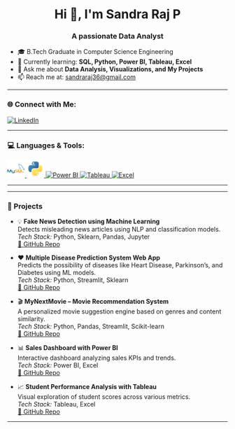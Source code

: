 <h1 align="center">Hi 👋, I'm Sandra Raj P</h1>
<h3 align="center">A passionate Data Analyst</h3>

- 🎓 B.Tech Graduate in Computer Science Engineering  
- 🌱 Currently learning: **SQL, Python, Power BI, Tableau, Excel**  
- 💬 Ask me about **Data Analysis, Visualizations, and My Projects**  
- 📫 Reach me at: [sandraraj36@gmail.com](mailto:sandraraj36@gmail.com)

---

### 🌐 Connect with Me:
<p align="left">
  <a href="https://www.linkedin.com/in/sandrarajp/" target="blank">
    <img align="center" src="https://img.icons8.com/color/48/000000/linkedin.png" alt="LinkedIn" height="30" width="30" />
  </a>
</p>

---

### 💻 Languages & Tools:
<p align="left">
  <a href="https://www.mysql.com/" target="_blank">
    <img src="https://raw.githubusercontent.com/devicons/devicon/master/icons/mysql/mysql-original-wordmark.svg" alt="MySQL" width="40" height="40"/>
  </a>
  <a href="https://www.python.org/" target="_blank">
    <img src="https://raw.githubusercontent.com/devicons/devicon/master/icons/python/python-original.svg" alt="Python" width="40" height="40"/>
  </a>
  <a href="https://powerbi.microsoft.com/" target="_blank">
    <img src="https://img.icons8.com/color/48/000000/power-bi.png" alt="Power BI" width="40" height="40"/>
  </a>
  <a href="https://www.tableau.com/" target="_blank">
    <img src="https://img.icons8.com/color/48/000000/tableau-software.png" alt="Tableau" width="40" height="40"/>
  </a>
  <a href="https://www.microsoft.com/en-us/microsoft-365/excel" target="_blank">
    <img src="https://img.icons8.com/color/48/000000/microsoft-excel-2019.png" alt="Excel" width="40" height="40"/>
  </a>
</p>

---

---

### 🚀 Projects

- 💡 **Fake News Detection using Machine Learning**  
  Detects misleading news articles using NLP and classification models.  
  *Tech Stack:* Python, Sklearn, Pandas, Jupyter  
  [🔗 GitHub Repo](https://github.com/your-username/fake-news-detection)

- ❤️ **Multiple Disease Prediction System Web App**  
  Predicts the possibility of diseases like Heart Disease, Parkinson’s, and Diabetes using ML models.  
  *Tech Stack:* Python, Streamlit, Sklearn  
  [🔗 GitHub Repo](https://github.com/your-username/multiple-disease-prediction)

- 🎬 **MyNextMovie – Movie Recommendation System**  
  A personalized movie suggestion engine based on genres and content similarity.  
  *Tech Stack:* Python, Pandas, Streamlit, Scikit-learn  
  [🔗 GitHub Repo](https://github.com/your-username/mynextmovie)

- 📊 **Sales Dashboard with Power BI**  
  Interactive dashboard analyzing sales KPIs and trends.  
  *Tech Stack:* Power BI, Excel  
  [🔗 GitHub Repo](https://github.com/your-username/sales-dashboard)

- 📈 **Student Performance Analysis with Tableau**  
  Visual exploration of student scores across various metrics.  
  *Tech Stack:* Tableau, Excel  
  [🔗 GitHub Repo](https://github.com/your-username/student-performance-tableau)

---
